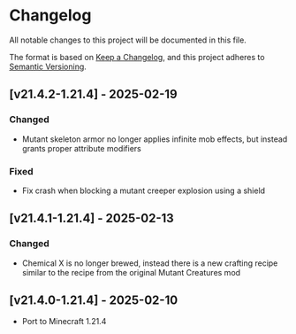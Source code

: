 # Changelog
All notable changes to this project will be documented in this file.

The format is based on [Keep a Changelog](https://keepachangelog.com/en/1.0.0/),
and this project adheres to [Semantic Versioning](https://semver.org/spec/v2.0.0.html).

## [v21.4.2-1.21.4] - 2025-02-19
### Changed
- Mutant skeleton armor no longer applies infinite mob effects, but instead grants proper attribute modifiers
### Fixed
- Fix crash when blocking a mutant creeper explosion using a shield

## [v21.4.1-1.21.4] - 2025-02-13
### Changed
- Chemical X is no longer brewed, instead there is a new crafting recipe similar to the recipe from the original Mutant Creatures mod

## [v21.4.0-1.21.4] - 2025-02-10
- Port to Minecraft 1.21.4
